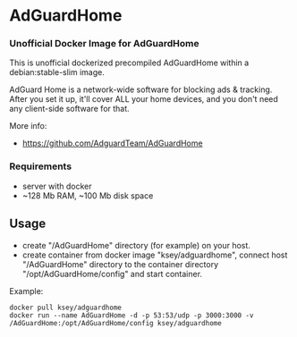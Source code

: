 # AdGuardHome
### Unofficial Docker Image for AdGuardHome
This is unofficial dockerized precompiled AdGuardHome within a debian:stable-slim image.

AdGuard Home is a network-wide software for blocking ads & tracking. After you set it up, it'll cover ALL your home devices, and you don't need any client-side software for that.

More info:
- https://github.com/AdguardTeam/AdGuardHome

### Requirements

* server with docker
* ~128 Mb RAM, ~100 Mb disk space 

## Usage

* create "/AdGuardHome" directory (for example) on your host.
* create container from docker image "ksey/adguardhome", connect host "/AdGuardHome" directory to the container directory "/opt/AdGuardHome/config" and start container.

Example:
```
docker pull ksey/adguardhome
docker run --name AdGuardHome -d -p 53:53/udp -p 3000:3000 -v /AdGuardHome:/opt/AdGuardHome/config ksey/adguardhome
```
